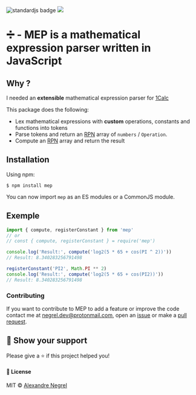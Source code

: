 <div>
	<a src="https://standardjs.com">
		<img src="https://cdn.rawgit.com/standard/standard/master/badge.svg" alt="standardjs badge">
	</a>
	<a href="https://github.com/negrel/ringo/raw/master/LICENSE">
		<img src="https://img.shields.io/badge/license-MIT-green">
	</a>
</div>

# :heavy_division_sign: - MEP is a mathematical expression parser written in JavaScript

## Why ?

I needed an **extensible** mathematical expression parser for [1Calc](https://github.com/OG-Suite/1calc)

This package does the following:
- Lex mathematical expressions with **custom** operations, constants and functions into tokens
- Parse tokens and return an [RPN](https://en.wikipedia.org/wiki/Reverse_Polish_notation) array of `numbers` / `Operation`.
- Compute an [RPN](https://en.wikipedia.org/wiki/Reverse_Polish_notation) array and return the result

## Installation

Using npm:

```shell
$ npm install mep
```

You can now import `mep` as an ES modules or a CommonJS module.

## Exemple

```js
import { compute, registerConstant } from 'mep' 
// or
// const { compute, registerConstant } = require('mep')

console.log('Result:', compute('log2(5 * 65 + cos(PI ^ 2))'))
// Result: 8.340283256791498

registerConstant('PI2', Math.PI ** 2)
console.log('Result:', compute('log2(5 * 65 + cos(PI2))'))
// Result: 8.340283256791498
```

### Contributing
If you want to contribute to MEP to add a feature or improve the code contact me at
[negrel.dev@protonmail.com](mailto:negrel.dev@protonmail.com), open an [issue](https://github.com/negrel/MEP/issues)
or make a [pull request](https://github.com/negrel/MEP/pulls).

## :stars: Show your support
Please give a :star: if this project helped you!

#### :scroll: License
MIT © [Alexandre Negrel](https://www.negrel.dev)